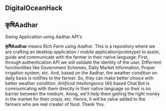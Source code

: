 ## DigitalOceanHack

## कृषिAadhar

Swing Application using Aadhar API's

 **कृषिAadhar** means *Rich Farm using Aadhar*. This is a repository where we are crafting an desktop application / mobile application(prototype) to assist, guide and communicate with the farmer in their native language. First, through authentication API we will validate the identity of the user. Differrent functionlities like Government Schemes, Daily Market Information, Proper irrigation system, etc. And, based on the Aadhar, the weather condition on daily basis is notifies to the farmer. So, they can make better choice with better weather condition. *Artificial Intellengence* (AI) based Chat Bot is communicating with them directly in their native language so their is no barrier between the medium. Along, we'll help them getting the right money in the market for their crops, etc. Hence, it will be value added to the farmers who are real creater of food. Thank You.
